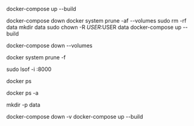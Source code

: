 docker-compose up --build

docker-compose down
docker system prune -af --volumes
sudo rm -rf data
mkdir data
sudo chown -R $USER:$USER data
docker-compose up --build


docker-compose down --volumes

docker system prune -f

sudo lsof -i :8000

docker ps

docker ps -a


mkdir -p data

docker-compose down -v
docker-compose up --build